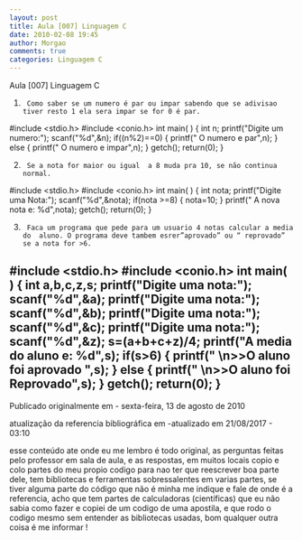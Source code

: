 ```yaml
---
layout: post
title: Aula [007] Linguagem C
date: 2010-02-08 19:45
author: Morgao
comments: true
categories: Linguagem C
---
```

Aula [007] Linguagem C
1)      Como saber se um numero é par ou impar sabendo que se adivisao tiver resto 1 ela sera impar se for 0 é par.


#include <stdio.h>
#include <conio.h>
int main( )
{
int n;
printf("Digite um numero:");
scanf("%d",&n);
if((n%2)==0)
{
printf(" O numero e par",n);
}
else
{
printf(" O numero e impar",n);
}
getch();
return(0);
}

2)      Se a nota for maior ou igual  a 8 muda pra 10, se não continua normal.
#include <stdio.h>
#include <conio.h>
int main( )
{
int nota;
printf("Digite uma Nota:");
scanf("%d",&nota);
if(nota >=8)
{
nota=10;
}
printf(" A nova nota e: %d",nota);
getch();
return(0);
}

3)      Faca um programa que pede para um usuario 4 notas calcular a media do  aluno. O programa deve tambem esrer”aprovado” ou “ reprovado” se a nota for >6.

#include <stdio.h>
#include <conio.h>
int main( )
{
int a,b,c,z,s;
printf("Digite uma nota:");
scanf("%d",&a);
printf("Digite uma nota:");
scanf("%d",&b);
printf("Digite uma nota:");
scanf("%d",&c);
printf("Digite uma nota:");
scanf("%d",&z);
s=(a+b+c+z)/4;
printf("A media do aluno e: %d",s);
if(s>6)
{
printf(" \n>>O aluno foi aprovado ",s);
}
else
{
printf(" \n>>O aluno foi Reprovado",s);
}
getch();
return(0);
}
 -------------------------------------------------------------------------------------------------------------

Publicado originalmente em - sexta-feira, 13 de agosto de 2010

atualização da referencia bibliográfica em -atualizado em 21/08/2017 - 03:10

esse conteúdo ate onde eu me lembro é todo original, as perguntas feitas pelo professor em sala de aula, e as respostas, em muitos locais copio e colo partes do meu propio codigo para nao ter que reescrever boa parte dele, tem bibliotecas e ferramentas sobressalentes em varias partes, se tiver alguma parte do código que não é minha me indique e fale de onde é a referencia, acho que tem partes de calculadoras (científicas) que eu não sabia como fazer e copiei de um codigo de uma apostila, e que rodo o codigo mesmo sem entender as bibliotecas usadas, bom qualquer outra coisa é me informar !